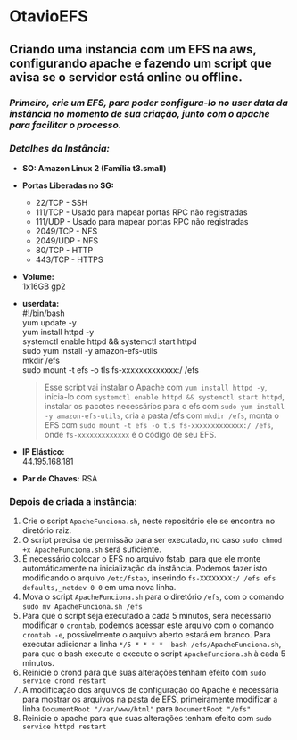 # OtavioEFS
## Criando uma instancia com um EFS na aws, configurando apache e fazendo um script que avisa se o servidor está online ou offline. 

### *Primeiro, crie um EFS, para poder configura-lo no user data da instância no momento de sua criação, junto com o apache para facilitar o processo.*

### *Detalhes da Instância:* 
  - **SO: Amazon Linux 2 (Família t3.small)**

  - **Portas Liberadas no SG:**
    * 22/TCP - SSH
    * 111/TCP - Usado para mapear portas RPC não registradas  
    * 111/UDP - Usado para mapear portas RPC não registradas  
    * 2049/TCP - NFS
    * 2049/UDP - NFS
    * 80/TCP - HTTP
    * 443/TCP - HTTPS
  
  - **Volume:**  
    1x16GB gp2

  - **userdata:**  
    #!/bin/bash  
    yum update -y  
    yum install httpd -y  
    systemctl enable httpd && systemctl start httpd  
    sudo yum install -y amazon-efs-utils  
    mkdir /efs  
    sudo mount -t efs -o tls fs-xxxxxxxxxxxxx:/ /efs  
    >Esse script vai instalar o Apache com `yum install httpd -y`, inicia-lo com `systemctl enable httpd && systemctl start httpd`, instalar os pacotes necessários para o efs com `sudo yum install -y amazon-efs-utils`, cria a pasta /efs com `mkdir /efs`, monta o EFS com `sudo mount -t efs -o tls fs-xxxxxxxxxxxxx:/ /efs`, onde `fs-xxxxxxxxxxxxx` é o código de seu EFS.
    
  - **IP Elástico:**  
    44.195.168.181
    
  - **Par de Chaves:**
    RSA
    
### **Depois de criada a instância:**
  1. Crie o script `ApacheFunciona.sh`, neste repositório ele se encontra no diretório raiz. 
  2. O script precisa de permissão para ser executado, no caso `sudo chmod +x ApacheFunciona.sh` será suficiente.
  3. É necessário colocar o EFS no arquivo fstab, para que ele monte automáticamente na inicialização da instância. Podemos fazer isto modificando o arquivo `/etc/fstab`, inserindo `fs-XXXXXXXX:/ /efs efs defaults,_netdev 0 0` em uma nova linha.
  4. Mova o script `ApacheFunciona.sh` para o diretório `/efs`, com o comando `sudo mv ApacheFunciona.sh /efs` 
  5. Para que o script seja executado a cada 5 minutos, será necessário modificar o `crontab`, podemos acessar este arquivo com o comando `crontab -e`, possivelmente o arquivo aberto estará em branco. Para executar adicionar a linha `*/5 * * * *  bash /efs/ApacheFunciona.sh`, para que o bash execute o execute o script `ApacheFunciona.sh` à cada 5 minutos.
  6. Reinicie o crond para que suas alterações tenham efeito com `sudo service crond restart`
  7. A modificação dos arquivos de configuração do Apache é necessária para mostrar os arquivos na pasta de EFS, primeiramente modificar a linha `DocumentRoot "/var/www/html"` para `DocumentRoot "/efs"`
  8. Reinicie o apache para que suas alterações tenham efeito com `sudo service httpd restart`
